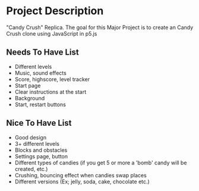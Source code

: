 # Project Description

"Candy Crush" Replica. 
The goal for this Major Project is to create an Candy Crush clone using JavaScript in p5.js

## Needs To Have List
- Different levels
- Music, sound effects
- Score, highscore, level tracker
- Start page
- Clear instructions at the start
- Background 
- Start, restart buttons

## Nice To Have List
- Good design
- 3+ different levels
- Blocks and obstacles
- Settings page, button
- Different types of candies (if you get 5 or more a 'bomb' candy will be created, etc.)
- Crushing, bouncing effect when candies swap places
- Different versions (Ex; jelly, soda, cake, chocolate etc.)
